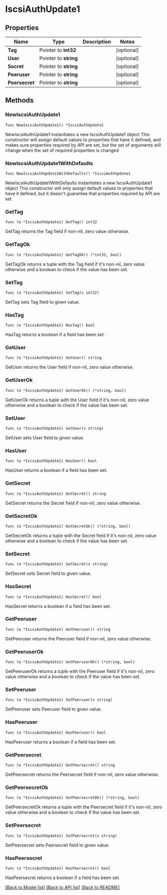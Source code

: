 # IscsiAuthUpdate1

## Properties

Name | Type | Description | Notes
------------ | ------------- | ------------- | -------------
**Tag** | Pointer to **int32** |  | [optional] 
**User** | Pointer to **string** |  | [optional] 
**Secret** | Pointer to **string** |  | [optional] 
**Peeruser** | Pointer to **string** |  | [optional] 
**Peersecret** | Pointer to **string** |  | [optional] 

## Methods

### NewIscsiAuthUpdate1

`func NewIscsiAuthUpdate1() *IscsiAuthUpdate1`

NewIscsiAuthUpdate1 instantiates a new IscsiAuthUpdate1 object
This constructor will assign default values to properties that have it defined,
and makes sure properties required by API are set, but the set of arguments
will change when the set of required properties is changed

### NewIscsiAuthUpdate1WithDefaults

`func NewIscsiAuthUpdate1WithDefaults() *IscsiAuthUpdate1`

NewIscsiAuthUpdate1WithDefaults instantiates a new IscsiAuthUpdate1 object
This constructor will only assign default values to properties that have it defined,
but it doesn't guarantee that properties required by API are set

### GetTag

`func (o *IscsiAuthUpdate1) GetTag() int32`

GetTag returns the Tag field if non-nil, zero value otherwise.

### GetTagOk

`func (o *IscsiAuthUpdate1) GetTagOk() (*int32, bool)`

GetTagOk returns a tuple with the Tag field if it's non-nil, zero value otherwise
and a boolean to check if the value has been set.

### SetTag

`func (o *IscsiAuthUpdate1) SetTag(v int32)`

SetTag sets Tag field to given value.

### HasTag

`func (o *IscsiAuthUpdate1) HasTag() bool`

HasTag returns a boolean if a field has been set.

### GetUser

`func (o *IscsiAuthUpdate1) GetUser() string`

GetUser returns the User field if non-nil, zero value otherwise.

### GetUserOk

`func (o *IscsiAuthUpdate1) GetUserOk() (*string, bool)`

GetUserOk returns a tuple with the User field if it's non-nil, zero value otherwise
and a boolean to check if the value has been set.

### SetUser

`func (o *IscsiAuthUpdate1) SetUser(v string)`

SetUser sets User field to given value.

### HasUser

`func (o *IscsiAuthUpdate1) HasUser() bool`

HasUser returns a boolean if a field has been set.

### GetSecret

`func (o *IscsiAuthUpdate1) GetSecret() string`

GetSecret returns the Secret field if non-nil, zero value otherwise.

### GetSecretOk

`func (o *IscsiAuthUpdate1) GetSecretOk() (*string, bool)`

GetSecretOk returns a tuple with the Secret field if it's non-nil, zero value otherwise
and a boolean to check if the value has been set.

### SetSecret

`func (o *IscsiAuthUpdate1) SetSecret(v string)`

SetSecret sets Secret field to given value.

### HasSecret

`func (o *IscsiAuthUpdate1) HasSecret() bool`

HasSecret returns a boolean if a field has been set.

### GetPeeruser

`func (o *IscsiAuthUpdate1) GetPeeruser() string`

GetPeeruser returns the Peeruser field if non-nil, zero value otherwise.

### GetPeeruserOk

`func (o *IscsiAuthUpdate1) GetPeeruserOk() (*string, bool)`

GetPeeruserOk returns a tuple with the Peeruser field if it's non-nil, zero value otherwise
and a boolean to check if the value has been set.

### SetPeeruser

`func (o *IscsiAuthUpdate1) SetPeeruser(v string)`

SetPeeruser sets Peeruser field to given value.

### HasPeeruser

`func (o *IscsiAuthUpdate1) HasPeeruser() bool`

HasPeeruser returns a boolean if a field has been set.

### GetPeersecret

`func (o *IscsiAuthUpdate1) GetPeersecret() string`

GetPeersecret returns the Peersecret field if non-nil, zero value otherwise.

### GetPeersecretOk

`func (o *IscsiAuthUpdate1) GetPeersecretOk() (*string, bool)`

GetPeersecretOk returns a tuple with the Peersecret field if it's non-nil, zero value otherwise
and a boolean to check if the value has been set.

### SetPeersecret

`func (o *IscsiAuthUpdate1) SetPeersecret(v string)`

SetPeersecret sets Peersecret field to given value.

### HasPeersecret

`func (o *IscsiAuthUpdate1) HasPeersecret() bool`

HasPeersecret returns a boolean if a field has been set.


[[Back to Model list]](../README.md#documentation-for-models) [[Back to API list]](../README.md#documentation-for-api-endpoints) [[Back to README]](../README.md)


